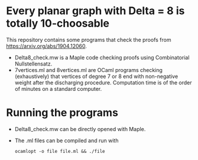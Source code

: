# Every planar graph with Delta = 8 is totally 10-choosable

This repository contains some programs that check the proofs from https://arxiv.org/abs/1904.12060.

- Delta8_check.mw is a Maple code checking proofs using Combinatorial Nullstellensatz.
- 7vertices.ml and 8vertices.ml are OCaml programs checking (exhaustively) that vertices of degree 7 or 8 end with non-negative weight after the discharging procedure.  Computation time is of the order of minutes on a standard computer.

# Running the programs

- Delta8_check.mw can be directly opened with Maple.
- The .ml files can be compiled and run with 

      ocamlopt -o file file.ml && ./file
 
